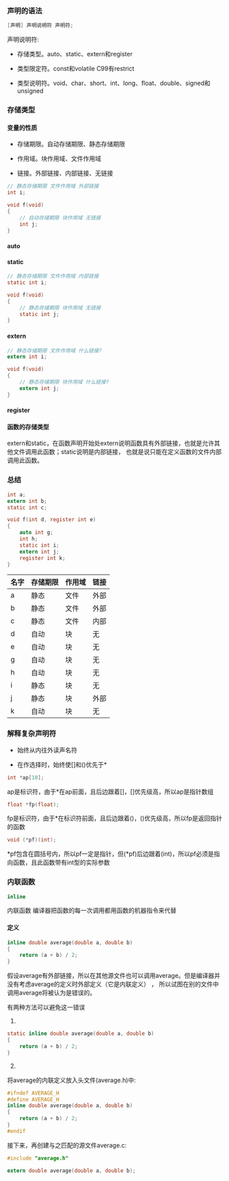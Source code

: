 ### 声明的语法

```c
[声明] 声明说明符 声明符;
```

声明说明符:

* 存储类型。auto、static、extern和register

* 类型限定符。const和volatile C99有restrict

* 类型说明符。void、char、short、int、long、float、double、signed和unsigned

### 存储类型

#### 变量的性质

* 存储期限。自动存储期限、静态存储期限

* 作用域。块作用域、文件作用域

* 链接。外部链接、内部链接、无链接

```c
// 静态存储期限 文件作用域 外部链接
int i;

void f(void)
{
    // 自动存储期限 块作用域 无链接
    int j;
}
```

#### auto

#### static

```c
// 静态存储期限 文件作用域 内部链接
static int i;

void f(void)
{
    // 静态存储期限 块作用域 无链接
    static int j;
}
```

#### extern

```c
// 静态存储期限 文件作用域 什么链接?
extern int i;

void f(void)
{
    // 静态存储期限 块作用域 什么链接?
    extern int j;
}
```

#### register

#### 函数的存储类型

extern和static，在函数声明开始处extern说明函数具有外部链接，也就是允许其他文件调用此函数；static说明是内部链接，
也就是说只能在定义函数的文件内部调用此函数。

### 总结

```c
int a;
extern int b;
static int c;

void f(int d, register int e)
{
    auto int g;
    int h;
    static int i;
    extern int j;
    register int k;
}
```

| 名字 | 存储期限 | 作用域 | 链接 |
| ---- | ------ | ----- | --- |
| a    | 静态    | 文件  | 外部 |
| b    | 静态    | 文件  | 外部 |
| c    | 静态    | 文件  | 内部 |
| d    | 自动    | 块    | 无  |
| e    | 自动    | 块    | 无  |
| g    | 自动    | 块    | 无  |
| h    | 自动    | 块    | 无  |
| i    | 静态    | 块    | 无  |
| j    | 静态    | 块    | 外部 |
| k    | 自动    | 块    | 无  |

### 解释复杂声明符

* 始终从内往外读声名符

* 在作选择时，始终使[]和()优先于*

```c
int *ap[10];
```
ap是标识符，由于*在ap前面，且后边跟着[]，[]优先级高，所以ap是指针数组

```c
float *fp(float);
```

fp是标识符，由于*在标识符前面，且后边跟着()，()优先级高，所以fp是返回指针的函数

```c
void (*pf)(int);
```

*pf包含在圆括号内，所以pf一定是指针，但(*pf)后边跟着(int)，所以pf必须是指向函数，且此函数带有int型的实际参数

### 内联函数

```c
inline
```

内联函数 编译器把函数的每一次调用都用函数的机器指令来代替

#### 定义

```c
inline double average(double a, double b)
{
    return (a + b) / 2;
}
```

假设average有外部链接，所以在其他源文件也可以调用average。但是编译器并没有考虑average的定义时外部定义（它是内联定义） ，
所以试图在别的文件中调用average将被认为是错误的。

有两种方法可以避免这一错误

1.

```c
static inline double average(double a, double b)
{
    return (a + b) / 2;
}
```

2.

将average的内联定义放入头文件(average.h)中:

```c
#ifndef AVERAGE_H
#define AVERAGE_H
inline double average(double a, double b)
{
    return (a + b) / 2;
}
#endif
```

接下来，再创建与之匹配的源文件average.c:

```c
#include "average.h"

extern double average(double a, double b);
```